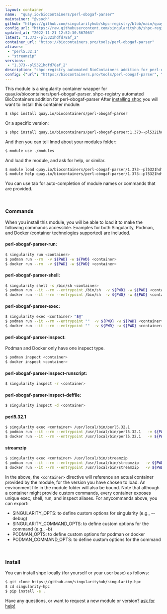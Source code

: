 ```yaml
---
layout: container
name:  "quay.io/biocontainers/perl-obogaf-parser"
maintainer: "@vsoch"
github: "https://github.com/singularityhub/shpc-registry/blob/main/quay.io/biocontainers/perl-obogaf-parser/container.yaml"
config_url: "https://raw.githubusercontent.com/singularityhub/shpc-registry/main/quay.io/biocontainers/perl-obogaf-parser/container.yaml"
updated_at: "2022-11-21 12:52:30.567063"
latest: "1.373--pl5321hdfd78af_2"
container_url: "https://biocontainers.pro/tools/perl-obogaf-parser"
aliases:
 - "perl5.32.1"
 - "streamzip"
versions:
 - "1.373--pl5321hdfd78af_2"
description: "shpc-registry automated BioContainers addition for perl-obogaf-parser"
config: {"url": "https://biocontainers.pro/tools/perl-obogaf-parser", "maintainer": "@vsoch", "description": "shpc-registry automated BioContainers addition for perl-obogaf-parser", "latest": {"1.373--pl5321hdfd78af_2": "sha256:52c40a40d214bbc6590b6031829be469141bbf52c73953d81a01e3afe059f279"}, "tags": {"1.373--pl5321hdfd78af_2": "sha256:52c40a40d214bbc6590b6031829be469141bbf52c73953d81a01e3afe059f279"}, "docker": "quay.io/biocontainers/perl-obogaf-parser", "aliases": {"perl5.32.1": "/usr/local/bin/perl5.32.1", "streamzip": "/usr/local/bin/streamzip"}}
---
```


This module is a singularity container wrapper for quay.io/biocontainers/perl-obogaf-parser.
shpc-registry automated BioContainers addition for perl-obogaf-parser
After [installing shpc](#install) you will want to install this container module:


```bash
$ shpc install quay.io/biocontainers/perl-obogaf-parser
```

Or a specific version:

```bash
$ shpc install quay.io/biocontainers/perl-obogaf-parser:1.373--pl5321hdfd78af_2
```

And then you can tell lmod about your modules folder:

```bash
$ module use ./modules
```

And load the module, and ask for help, or similar.

```bash
$ module load quay.io/biocontainers/perl-obogaf-parser/1.373--pl5321hdfd78af_2
$ module help quay.io/biocontainers/perl-obogaf-parser/1.373--pl5321hdfd78af_2
```

You can use tab for auto-completion of module names or commands that are provided.

<br>

### Commands

When you install this module, you will be able to load it to make the following commands accessible.
Examples for both Singularity, Podman, and Docker (container technologies supported) are included.

#### perl-obogaf-parser-run:

```bash
$ singularity run <container>
$ podman run --rm  -v ${PWD} -w ${PWD} <container>
$ docker run --rm  -v ${PWD} -w ${PWD} <container>
```

#### perl-obogaf-parser-shell:

```bash
$ singularity shell -s /bin/sh <container>
$ podman run --it --rm --entrypoint /bin/sh  -v ${PWD} -w ${PWD} <container>
$ docker run --it --rm --entrypoint /bin/sh  -v ${PWD} -w ${PWD} <container>
```

#### perl-obogaf-parser-exec:

```bash
$ singularity exec <container> "$@"
$ podman run --it --rm --entrypoint ""  -v ${PWD} -w ${PWD} <container> "$@"
$ docker run --it --rm --entrypoint ""  -v ${PWD} -w ${PWD} <container> "$@"
```

#### perl-obogaf-parser-inspect:

Podman and Docker only have one inspect type.

```bash
$ podman inspect <container>
$ docker inspect <container>
```

#### perl-obogaf-parser-inspect-runscript:

```bash
$ singularity inspect -r <container>
```

#### perl-obogaf-parser-inspect-deffile:

```bash
$ singularity inspect -d <container>
```


#### perl5.32.1

```bash
$ singularity exec <container> /usr/local/bin/perl5.32.1
$ podman run --it --rm --entrypoint /usr/local/bin/perl5.32.1   -v ${PWD} -w ${PWD} <container> -c " $@"
$ docker run --it --rm --entrypoint /usr/local/bin/perl5.32.1   -v ${PWD} -w ${PWD} <container> -c " $@"
```


#### streamzip

```bash
$ singularity exec <container> /usr/local/bin/streamzip
$ podman run --it --rm --entrypoint /usr/local/bin/streamzip   -v ${PWD} -w ${PWD} <container> -c " $@"
$ docker run --it --rm --entrypoint /usr/local/bin/streamzip   -v ${PWD} -w ${PWD} <container> -c " $@"
```



In the above, the `<container>` directive will reference an actual container provided
by the module, for the version you have chosen to load. An environment file in the
module folder will also be bound. Note that although a container
might provide custom commands, every container exposes unique exec, shell, run, and
inspect aliases. For anycommands above, you can export:

 - SINGULARITY_OPTS: to define custom options for singularity (e.g., --debug)
 - SINGULARITY_COMMAND_OPTS: to define custom options for the command (e.g., -b)
 - PODMAN_OPTS: to define custom options for podman or docker
 - PODMAN_COMMAND_OPTS: to define custom options for the command

<br>

### Install

You can install shpc locally (for yourself or your user base) as follows:

```bash
$ git clone https://github.com/singularityhub/singularity-hpc
$ cd singularity-hpc
$ pip install -e .
```

Have any questions, or want to request a new module or version? [ask for help!](https://github.com/singularityhub/singularity-hpc/issues)